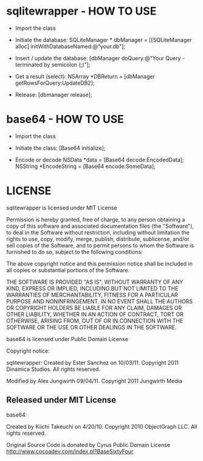 sqlitewrapper - HOW TO USE
==========================
* Import the class
* Initiate the database:
    SQLiteManager * dbManager = [[SQLiteManager alloc] initWithDatabaseNamed:@"your.db"];

* Insert / update the database:
    [dbManager doQuery:@"Your Query - terminated by semicolon (;)"];

* Get a result (select):
    NSArray *DBReturn = [dbManager getRowsForQuery:UpdateDB2];

* Release:
    [dbmanager release];

base64 - HOW TO USE
===================
* Import the class

* Initiate the class:
    [Base64 initialize];

* Encode or decode
    NSData *data = [Base64 decode:EncodedData];
    NSString *EncodeString = [Base64 encode:SomeData];

LICENSE
=======

sqlitewrapper is licensed under MIT License

Permission is hereby granted, free of charge, to any person obtaining a copy of this software and associated documentation files (the "Software"), to deal in the Software without restriction, including without limitation the rights to use, copy, modify, merge, publish, distribute, sublicense, and/or sell copies of the Software, and to permit persons to whom the Software is furnished to do so, subject to the following conditions:

The above copyright notice and this permission notice shall be included in all copies or substantial portions of the Software.

THE SOFTWARE IS PROVIDED "AS IS", WITHOUT WARRANTY OF ANY KIND, EXPRESS OR IMPLIED, INCLUDING BUT NOT LIMITED TO THE WARRANTIES OF MERCHANTABILITY, FITNESS FOR A PARTICULAR PURPOSE AND NONINFRINGEMENT. IN NO EVENT SHALL THE AUTHORS OR COPYRIGHT HOLDERS BE LIABLE FOR ANY CLAIM, DAMAGES OR OTHER LIABILITY, WHETHER IN AN ACTION OF CONTRACT, TORT OR OTHERWISE, ARISING FROM, OUT OF OR IN CONNECTION WITH THE SOFTWARE OR THE USE OR OTHER DEALINGS IN THE SOFTWARE.


base64 is licensed under Public Domain License

Copyright notice:

sqlitewrapper:
  Created by Ester Sanchez on 10/03/11.
  Copyright 2011 Dinamica Studios. All rights reserved.

  Modified by Alex Jungwirth 09/04/11.
  Copyright 2011 Jungwirth Media

  Released under MIT License
---
base64:

  Created by Kiichi Takeuchi on 4/20/10.
  Copyright 2010 ObjectGraph LLC. All rights reserved.
 
  Original Source Code is donated by Cyrus
  Public Domain License
  http://www.cocoadev.com/index.pl?BaseSixtyFour
